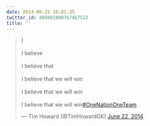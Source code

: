 ```yaml
---
date: 2014-06-22 16:01:35
twitter_id: 480802800767467522
title: ''
---
```


<blockquote class="twitter-tweet"><p lang="en" dir="ltr">I<br><br>I believe <br><br>I believe that <br><br>I believe that we will win<br><br>I believe that we will win<br><br>I believe that we will win<a href="https://twitter.com/hashtag/OneNationOneTeam?src=hash&amp;ref_src=twsrc%5Etfw">#OneNationOneTeam</a></p>&mdash; Tim Howard (@TimHowardGK) <a href="https://twitter.com/TimHowardGK/status/480744005374705666?ref_src=twsrc%5Etfw">June 22, 2014</a></blockquote>
<script async src="https://platform.twitter.com/widgets.js" charset="utf-8"></script>

